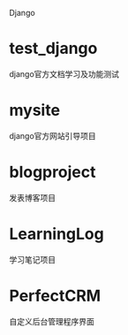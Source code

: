 Django

# test_django
django官方文档学习及功能测试
# mysite
django官方网站引导项目
# blogproject
发表博客项目
# LearningLog
学习笔记项目
# PerfectCRM
自定义后台管理程序界面
